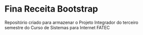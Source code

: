 # Fina Receita Bootstrap
 Repositório criado para armazenar o Projeto Integrador do terceiro semestre do Curso de Sistemas para Internet FATEC
